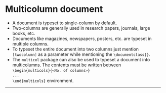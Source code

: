 # Multicolumn document

* A document is typeset to single-column by default.
* Two-columns are generally used in research papers, journals, large books, etc.
* Documents like magazines, newspapers, posters, etc. are typeset in multiple columns.
* To typeset the entire document into two columns just mention `[twocolumn]` as a parameter while mentioning the `\documentclass{}`.
* The `multicol` package can also be used to typeset a document into multicolumns. The contents must be written between <br>`\begin{multicols}{<No. of columns>}`<br>`...`<br>`\end{multicols}` environment.

---
